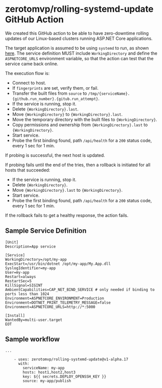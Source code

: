 # zerotomvp/rolling-systemd-update GitHub Action

We created this GitHub action to be able to have zero-downtime rolling updates of our Linux-based clusters running ASP.NET Core applications.

The target application is assumed to be using `systemd` to run, as shown [here](https://docs.microsoft.com/en-us/aspnet/core/host-and-deploy/linux-nginx?view=aspnetcore-6.0#create-the-service-file). The service definition MUST include `WorkingDirectory` and define the `ASPNETCORE_URLS` environment variable, so that the action can test that the service came back online.

The execution flow is:
- Connect to host.
- If `fingerprints` are set, verify them, or fail.
- Transfer the built files from `source` to `/tmp/{serviceName}.{github.run_number}.{gitub.run_attempt}`.
- If the service is running, stop it.
- Delete `{WorkingDirectory}.last`.
- Move `{WorkingDirectory}` to `{WorkingDirectory}.last`.
- Move the temporary directory with the built files to `{WorkingDirectory}`.
- Copy permissions and ownership from `{WorkingDirectory}.last` to `{WorkingDirectory}`.
- Start service.
- Probe the first binding found, path `/api/health` for a `200` status code, every 1 sec for 1 min.

If probing is successful, the next host is updated.

If probing fails until the end of the tries, then a rollback is initiated for all hosts that succeeded:
- If the service is running, stop it.
- Delete `{WorkingDirectory}`.
- Move `{WorkingDirectory}.last` to `{WorkingDirectory}`.
- Start service.
- Probe the first binding found, path `/api/health` for a `200` status code, every 1 sec for 1 min.

If the rollback fails to get a healthy response, the action fails.

## Sample Service Definition

```
[Unit]
Description=App service

[Service]
WorkingDirectory=/opt/my-app
ExecStart=/usr/bin/dotnet /opt/my-app/My.App.dll
SyslogIdentifier=my-app
User=my-app
Restart=always
RestartSec=5
KillSignal=SIGINT
AmbientCapabilities=CAP_NET_BIND_SERVICE # only needed if binding to ports less than 1024
Environment=ASPNETCORE_ENVIRONMENT=Production
Environment=DOTNET_PRINT_TELEMETRY_MESSAGE=false
Environment=ASPNETCORE_URLS=http://*:5000

[Install]
WantedBy=multi-user.target
EOT
```

## Sample workflow

```
...

    - uses: zerotomvp/rolling-systemd-update@v1-alpha.17
      with:
        serviceName: my-app
        hosts: host1,host2,host3
        key: ${{ secrets.DEPLOY_OPENSSH_KEY }}
        source: my-app/publish
```